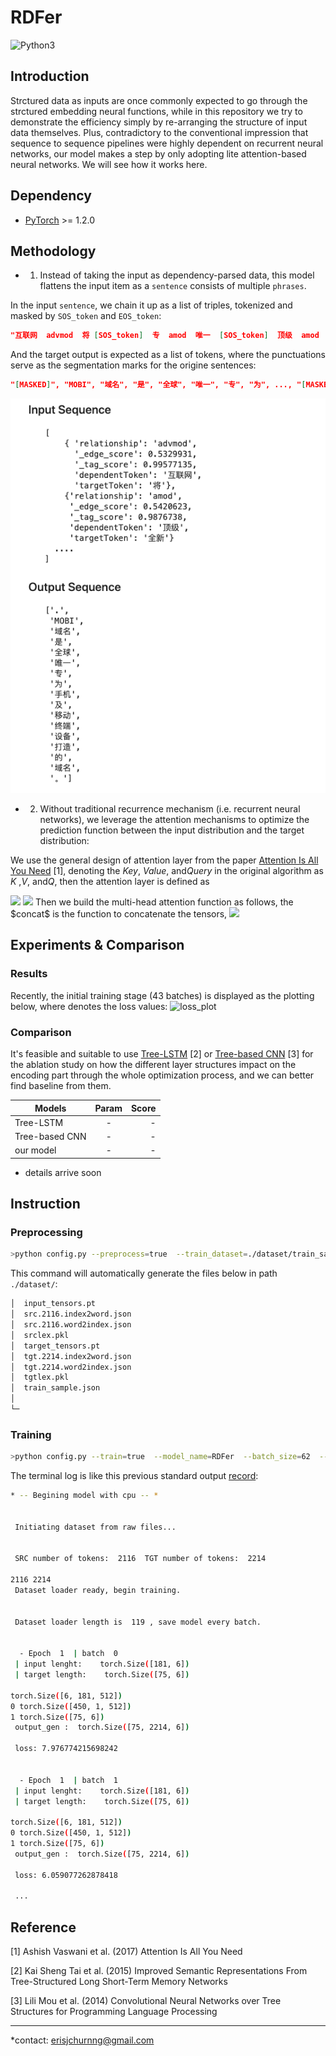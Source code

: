 <!-- Stuart -->

# RDFer

![Python3](https://img.shields.io/badge/Python-3-blue.svg?style=flat)

## Introduction

Strctured data as inputs are once commonly expected to go through the strctured embedding neural functions, while in this repository we try to demonstrate the efficiency simply by re-arranging the structure of input data themselves. Plus, contradictory to the conventional impression that sequence to sequence pipelines were highly dependent on recurrent neural networks, our model makes a step by only adopting lite attention-based neural networks. We will see how it works here.

## Dependency

- [PyTorch](https://github.com/pytorch/pytorch) >=  1.2.0

## Methodology

* 1. Instead of taking the input as dependency-parsed data, this model flattens the input item as a `sentence` consists of multiple `phrases`. 

In the input `sentence`, we chain it up as a list of triples, tokenized and masked by `SOS_token` and `EOS_token`:

```json
"互联网  advmod  将 [SOS_token]  专  amod  唯一  [SOS_token]  顶级  amod  全新 [SOS_token]  ...  为  top  专  [EOS_token]"
```

And the target output is expected as a list of tokens, where the punctuations serve as the segmentation marks for the origine sentences:

```json
"[MASKED]", "MOBI", "域名", "是", "全球", "唯一", "专", "为", ..., "[MASKED]", "是", "为", "ICANN", "批准", "的", "全新", "国际", "顶级", "域名", "[MASKED]", "其", "致力", "于", "将", ..., "移动设备", "上", "[MASKED]"
```

![dataset](./dataset.png)

* 2. Without traditional recurrence mechanism (i.e. recurrent neural networks), we leverage the attention mechanisms to optimize the prediction function between the input distribution and the target distribution:

We use the general design of attention layer from the paper [Attention Is All You Need](https://arxiv.org/abs/1706.03762) [1], denoting the $Key$, $Value$, and$Query$ in the original algorithm 
as $K$ ,$V$, and$Q$, then the attention layer is defined as 

<img src="http://latex.codecogs.com/gif.latex?Attn(Q,K,V)=softmax(\frac{QK^T}{\sqrt{d_k}})V "/>

<img src="http://latex.codecogs.com/gif.latex?head_i=Attn(QW_i^Q,KW_i^K,VW_i^V)">
Then we build the multi-head attention function as follows, the $concat$ is the function to concatenate the tensors,

<img src="http://latex.codecogs.com/gif.latex?MultH(Q,K,V)=concat(head_1,...,head_i)W^O)"/>


## Experiments & Comparison

### Results

Recently, the initial training stage (43 batches) is displayed as the plotting below, where denotes the loss values:
![loss_plot](./dataset/model/RDFer/2020_03_25_13_07_03.png)

### Comparison 

It's feasible and suitable to use [Tree-LSTM](https://arxiv.org/abs/1503.00075) [2] or [Tree-based CNN](https://arxiv.org/abs/1409.5718) [3] for the ablation study on how the different layer structures impact on the encoding part through the whole optimization process, and we can better find baseline from them.

| Models   |      Param      |  Score |
|----------|:-------------:|------:|
| Tree-LSTM |  - | - |
| Tree-based CNN |    -   |   - |
| our model | - |    - |
* details arrive soon


## Instruction 

### Preprocessing

```bash
>python config.py --preprocess=true  --train_dataset=./dataset/train_sample.json  --save_dataset=./dataset/train_sample.pt
```

This command will automatically generate the files below in path `./dataset/`:

```bash
│  input_tensors.pt
│  src.2116.index2word.json
│  src.2116.word2index.json
│  srclex.pkl
│  target_tensors.pt
│  tgt.2214.index2word.json
│  tgt.2214.word2index.json
│  tgtlex.pkl
│  train_sample.json
│
└─ 
```

### Training

```bash
>python config.py --train=true  --model_name=RDFer  --batch_size=62  --num_iter=100  --learning_rate=0.01  
```

The terminal log is like this previous standard output [record](./log.txt):

```bash
* -- Begining model with cpu -- *


 Initiating dataset from raw files... 


 SRC number of tokens:  2116  TGT number of tokens:  2214  

2116 2214
 Dataset loader ready, begin training. 


 Dataset loader length is  119 , save model every batch. 


  - Epoch  1  | batch  0 
 | input lenght:    torch.Size([181, 6]) 
 | target length:    torch.Size([75, 6])  

torch.Size([6, 181, 512])
0 torch.Size([450, 1, 512])
1 torch.Size([75, 6])
 output_gen :  torch.Size([75, 2214, 6])  

 loss: 7.976774215698242


  - Epoch  1  | batch  1 
 | input lenght:    torch.Size([181, 6]) 
 | target length:    torch.Size([75, 6])  

torch.Size([6, 181, 512])
0 torch.Size([450, 1, 512])
1 torch.Size([75, 6])
 output_gen :  torch.Size([75, 2214, 6])  

 loss: 6.059077262878418

 ...
```

## Reference 

[1] Ashish Vaswani et al. (2017) Attention Is All You Need 

[2] Kai Sheng Tai et al. (2015) Improved Semantic Representations From Tree-Structured Long Short-Term Memory Networks

[3] Lili Mou et al. (2014) Convolutional Neural Networks over Tree Structures for Programming Language Processing 

---------------------------

 *contact: erisjchurnng@gmail.com 
